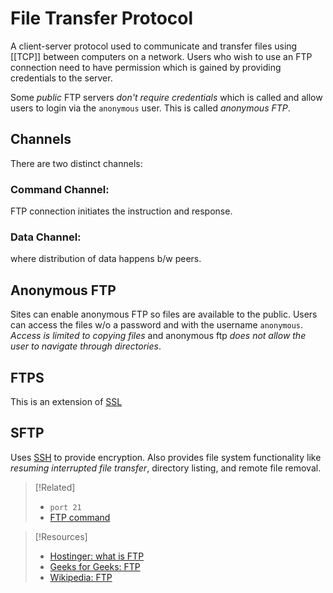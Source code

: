 
# File Transfer Protocol
A client-server protocol used to communicate and transfer files using [[TCP]] between computers on a network. Users who wish to use an FTP connection need to have permission which is gained by providing credentials to the server.

Some *public* FTP servers *don't require credentials* which is called and allow users to login via the `anonymous` user. This is called *anonymous FTP*.
## Channels
There are two distinct channels:
### Command Channel:
FTP connection initiates the instruction and response.
### Data Channel:
where distribution of data happens b/w peers.
## Anonymous FTP
Sites can enable anonymous FTP so files are available to the public. Users can access the files w/o a password and with the username ``anonymous``. *Access is limited to copying files* and anonymous ftp *does not allow the user to navigate through directories*.
## FTPS
This is an extension of [SSL](SSL.md)
## SFTP
Uses [SSH](/networking/protocols/SSH.md) to provide encryption. Also provides file system functionality like *resuming interrupted file transfer*, directory listing, and remote file removal.

> [!Related]
> - `port 21`
> - [FTP command](../../CLI-tools/linux/remote/ftp-command.md)

> [!Resources]
> - [Hostinger: what is FTP](https://www.hostinger.com/tutorials/what-is-ftp)
> - [Geeks for Geeks: FTP](https://www.geeksforgeeks.org/file-transfer-protocol-ftp/)
> - [Wikipedia: FTP](https://en.wikipedia.org/wiki/SSH_File_Transfer_Protocol)


